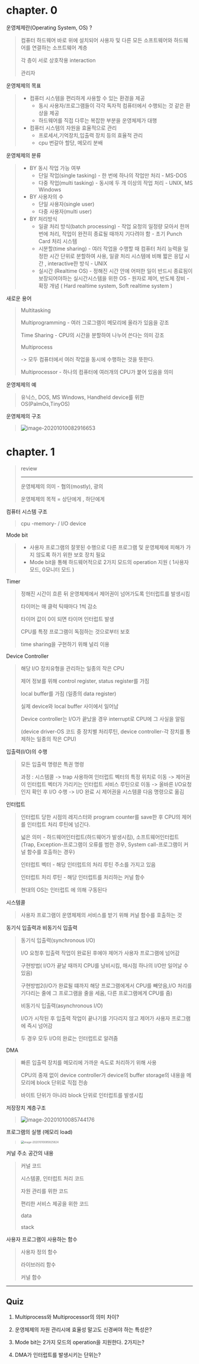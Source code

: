 # chapter. 0



운영체제란(Operating System, OS) ?

> 컴퓨터 하드웨어 바로 위에 설치되어 사용자 및 다른 모든 소프트웨어와 하드웨어를 연결하는 소프트웨어 계층
>
> 각 층이 서로 상호작용 interaction
>
> 관리자



운영체제의 목표

> * 컴퓨터 시스템을 편리하게 사용할 수 있는 환경을 제공
>   - 동시 사용자/프로그램들이 각각 독자적 컴퓨터에서 수행되는 것 같은 환상을 제공
>   - 하드웨어를 직접 다루는 복잡한 부분을 운영체제가 대행
> * 컴퓨터 시스템의 자원을 효율적으로 관리
>   * 프로세서,기억장치,입출력 장치 등의 효율적 관리
>   * cpu 번갈아 할당, 메모리 분배



운영체제의 분류

> * BY 동시 작업 가능 여부
>   * 단일 작업(single tasking) - 한 번에 하나의 작업만 처리 - MS-DOS
>   * 다중 작업(multi tasking) - 동시에 두 개 이상의 작업 처리 - UNIX, MS Windows
> * BY 사용자의 수
>   * 단일 사용자(single user)
>   * 다중 사용자(multi user)
> * BY 처리방식
>   * 일괄 처리 방식(batch processing) - 작업 요청의 일정량 모아서 한꺼번에 처리, 작업이 완전히 종료될 때까지 기다려야 함 - 초기 Punch Card 처리 시스템
>   * 시분할(time sharing) - 여러 작업을 수행할 때 컴퓨터 처리 능력을 일정한 시간 단위로 분할하여 사용, 일괄 처리 시스템에 비해 짧은 응답 시간 , interactive한 방식 - UNIX
>   * 실시간 (Realtime OS) - 정해진 시간 안에 어떠한 일이 반드시 종료됨이 보장되어야하는 실시간시스템을 위한 OS - 원자로 제어, 반도체 장비 - 확장 개념 ( Hard realtime system, Soft realtime system )



새로운 용어

> Multitasking 
>
> Multiprogramming - 여러 그로그램이 메모리에 올라가 있음을 강조
>
> Time Sharing - CPU의 시간을 분할하여 나누어 쓴다는 의미 강조
>
> Multiprocess
>
> -> 모두 컴퓨터에서 여러 작업을 동시에 수행하는 것을 뜻한다.
>
> Multiprocessor - 하나의 컴퓨터에 여러개의 CPU가 붙어 있음을 의미



운영체제의 예

> 유닉스, DOS, MS Windows, Handheld device를 위한 OS(PalmOs,TinyOS)



운영체제의 구조

> ![image-20201010082916653](C:\Users\biire\AppData\Roaming\Typora\typora-user-images\image-20201010082916653.png)





# chapter. 1

> review 
>
> ------------------------------
>
> 운영체제의 의미 - 협의(mostly), 광의
>
> 운영체제의 목적 =  상단에게 , 하단에게


컴퓨터 시스템 구조

> cpu -memory- / I/O device 



Mode bit

> * 사용자 프로그램의 잘못된 수행으로 다른 프로그램 및 운영체제에 피해가 가지 않도록 하기 위한 보호 장치 필요
> * Mode bit을 통해 하드웨어적으로 2가지 모드의 operation 지원 ( 1사용자 모드, 0모니터 모드 )



Timer

> 정해진 시간이 흐른 뒤 운영체제에서 제어권이 넘어가도록 인터럽트를 발생시킴
>
> 타이머는 매 클럭 틱때마다 1씩 감소
>
> 타이머 값이 0이 되면 타이머 인터럽트 발생
>
> CPU를 특정 프로그램이 독점하는 것으로부터 보호
>
> time sharing을 구현하기 위해 널리 이용



Device Controller

> 해당 I/O 장치유형을 관리하는 일종의 작은 CPU
>
> 제어 정보를 위해 control register, status register를 가짐
>
> local buffer를 가짐 (일종의 data register)
>
> 실제 device와 local buffer 사이에서 일어남
>
> Device controller는 I/O가 끝났을 경우 interrupt로 CPU에 그 사실을 알림
>
> (device driver-OS 코드 중 장치별 처리루틴, device controller-각 장치를 통제하는 일종의 작은 CPU)



입출력(I/O)의 수행

> 모든 입출력 명령은 특권 명령
>
> 과정 : 시스템콜 -> trap 사용하여 인터럽트 벡터의 특정 위치로 이동 -> 제어권이 인터럽트 벡터가 가리키는 인터럽트 서비스 루틴으로 이동 -> 올바른 I/O요청인지 확인 후 I/O 수행 -> I/O 완료 시 제어권을 시스템콜 다음 명령으로 옮김



인터럽트

> 인터럽트 당한 시점의 레지스터와 program counter를 save한 후 CPU의 제어를 인터럽트 처리 루틴에 넘긴다.
>
> 넓은 의미 - 하드웨어인터럽트(하드웨어가 발생시킴), 소프트웨어인터럽트(Trap, Exception-프로그램이 오류를 범한 경우, System call-프로그램이 커널 함수를 호출하는 경우)
>
> 인터럽트 벡터 - 해당 인터럽트의 처리 루틴 주소를 가지고 있음
>
> 인터럽트 처리 루틴 - 해당 인터럽트를 처리하는 커널 함수
>
> 현대의 OS는 인터럽트 에 의해 구동된다



시스템콜

> 사용자 프로그램이 운영체제의 서비스를 받기 위해 커널 함수를 호출하는 것



동기식 입출력과 비동기식 입출력

> 동기식 입출력(synchronous I/O)
>
> I/O 요청후 입출력 작업이 완료된 후에야 제어가 사용자 프로그램에 넘어감
>
> 구현방법( I/O가 끝날 때까지 CPU를 낭비시킴, 매시점 하나의 I/O만 일어날 수 있음)
>
> 구현방법2(I/O가 완료될 떄까지 해당 프로그램에게서 CPU를 빼앗음,I/O 처리를 기다리는 줄에 그 프로그램을 줄을 세움, 다른 프로그램에게 CPU를 줌)
>
> 
>
> 비동기식 입출력(asynchronous I/O)
>
> I/O가 시작된 후 입출력 작업이 끝나기를 기다리지 않고 제어가 사용자 프로그램에 즉시 넘어감
>
> 
>
> 두 경우 모두 I/O의 완료는 인터럽트로 알려줌



DMA

> 빠른 입출력 장치를 메모리에 가까운 속도로 처리하기 위해 사용
>
> CPU의 중재 없이 device controller가 device의 buffer storage의 내용을 메모리에 block 단위로 직접 전송
>
> 바이트 단위가 아니라 block 단위로 인터럽트를 발생시킴
>
> 



저장장치 계층구조

> ![image-20201010085744176](C:\Users\biire\AppData\Roaming\Typora\typora-user-images\image-20201010085744176.png)



프로그램의 실행 (메모리 load)

> <img src="C:\Users\biire\AppData\Roaming\Typora\typora-user-images\image-20201010085825824.png" alt="image-20201010085825824" style="zoom:50%;" />



커널 주소 공간의 내용

> 커널 코드
>
> 시스템콜, 인터럽트 처리 코드
>
> 자원 관리를 위한 코드
>
> 편리한 서비스 제공을 위한 코드
>
> data
>
> stack



사용자 프로그램이 사용하는 함수

> 사용자 정의 함수
>
> 라이브러리 함수
>
> 커널 함수













---------------------------

## Quiz

1. Multiprocess와 Multiprocessor의 의미 차이?

2. 운영체제의 자원 관리시에 효율성 말고도 신경써야 하는 특성은?

3. Mode bit는 2가지 모드의 operation을 지원한다. 2가지는?

4. DMA가 인터럽트를 발생시키는 단위는?

   


